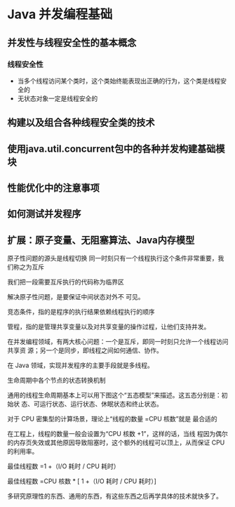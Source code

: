 # Java 并发编程基础

## 并发性与线程安全性的基本概念

### 线程安全性

- 当多个线程访问某个类时，这个类始终能表现出正确的行为，这个类是线程安全的
- 无状态对象一定是线程安全的

## 构建以及组合各种线程安全类的技术



## 使用java.util.concurrent包中的各种并发构建基础模块

## 性能优化中的注意事项

## 如何测试并发程序

## 扩展：原子变量、无阻塞算法、Java内存模型





原子性问题的源头是线程切换
同一时刻只有一个线程执行这个条件非常重要，我们称之为互斥

我们把一段需要互斥执行的代码称为临界区

解决原子性问题，是要保证中间状态对外不
可见。

竞态条件，指的是程序的执行结果依赖线程执行的顺序

管程，指的是管理共享变量以及对共享变量的操作过程，让他们支持并发。

在并发编程领域，有两大核心问题：一个是互斥，即同一时刻只允许一个线程访问共享资
源；另一个是同步，即线程之间如何通信、协作。

在 Java 领域，实现并发程序的主要手段就是多线程。

生命周期中各个节点的状态转换机制

通用的线程生命周期基本上可以用下图这个“五态模型”来描述。这五态分别是：初始状
态、可运行状态、运行状态、休眠状态和终止状态。

对于 CPU 密集型的计算场景，理论上“线程的数量 =CPU 核数”就是
最合适的

在工程上，线程的数量一般会设置为“CPU 核数 +1”，这样的话，当线
程因为偶尔的内存页失效或其他原因导致阻塞时，这个额外的线程可以顶上，从而保证
CPU 的利用率。

最佳线程数 =1 +（I/O 耗时 / CPU 耗时）

最佳线程数 =CPU 核数 * [ 1 +（I/O 耗时 / CPU 耗时）]

多研究原理性的东西、通用的东西，有这些东西之后再学具体的技术就快多了。
